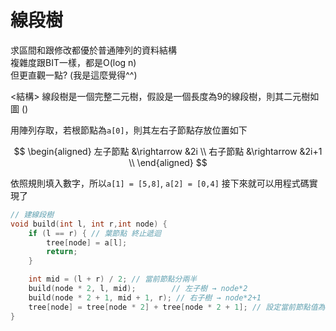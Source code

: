 # 線段樹
求區間和跟修改都優於普通陣列的資料結構 <br>
複雜度跟BIT一樣，都是O(log n) <br>
但更直觀一點? (我是這麼覺得^^) <br>

<結構>
線段樹是一個完整二元樹，假設是一個長度為9的線段樹，則其二元樹如圖
()

用陣列存取，若根節點為`a[0]`，則其左右子節點存放位置如下

$$
\begin{aligned}
左子節點 &\rightarrow &2i \\
右子節點 &\rightarrow &2i+1 \\
\end{aligned}
$$

依照規則填入數字，所以`a[1] = [5,8]`, `a[2] = [0,4]` <b4>
接下來就可以用程式碼實現了 
``` cpp
// 建線段樹
void build(int l, int r,int node) {
    if (l == r) { // 葉節點 終止遞迴
        tree[node] = a[l];
        return;
    }

    int mid = (l + r) / 2; // 當前節點分兩半
    build(node * 2, l, mid);        // 左子樹 → node*2
    build(node * 2 + 1, mid + 1, r); // 右子樹 → node*2+1
    tree[node] = tree[node * 2] + tree[node * 2 + 1]; // 設定當前節點值為兩子節點總和
}
```

